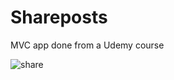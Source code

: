 # Shareposts
MVC app done from a Udemy course

![share](https://user-images.githubusercontent.com/5507395/40297967-d59eeff0-5ce1-11e8-8118-b8f6ddee7a90.png)

